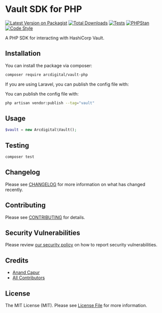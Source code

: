 # Vault SDK for PHP
[![Latest Version on Packagist](https://img.shields.io/packagist/v/arcdigital/vault-php.svg?style=flat-square)](https://packagist.org/packages/arcdigital/vault-php)
[![Total Downloads](https://img.shields.io/packagist/dt/arcdigital/vault-php.svg?style=flat-square)](https://packagist.org/packages/arcdigital/vault-php)
[![Tests](https://img.shields.io/github/actions/workflow/status/arcdigital/vault-php/run-tests.yml?branch=master&label=tests&style=flat-square)](https://github.com/arcdigital/vault-php/actions/workflows/run-tests.yml)
[![PHPStan](https://img.shields.io/github/actions/workflow/status/arcdigital/vault-php/phpstan.yml?branch=master&label=phpstan&style=flat-square)](https://github.com/arcdigital/vault-php/actions/workflows/phpstan.yml)
[![Code Style](https://img.shields.io/github/actions/workflow/status/arcdigital/vault-php/fix-php-code-style-issues.yml?branch=master&label=code%20style&style=flat-square)](https://github.com/arcdigital/vault-php/actions/workflows/fix-php-code-style-issues.yml)

A PHP SDK for interacting with HashiCorp Vault.

## Installation

You can install the package via composer:

```bash
composer require arcdigital/vault-php
```

If you are using Laravel, you can publish the config file with:

You can publish the config file with:

```bash
php artisan vendor:publish --tag="vault"
```

## Usage

```php
$vault = new Arcdigital\Vault();
```

## Testing

```bash
composer test
```

## Changelog

Please see [CHANGELOG](CHANGELOG.md) for more information on what has changed recently.

## Contributing

Please see [CONTRIBUTING](CONTRIBUTING.md) for details.

## Security Vulnerabilities

Please review [our security policy](../../security/policy) on how to report security vulnerabilities.

## Credits

- [Anand Capur](https://github.com/arcdigital)
- [All Contributors](../../contributors)

## License

The MIT License (MIT). Please see [License File](LICENSE.md) for more information.
